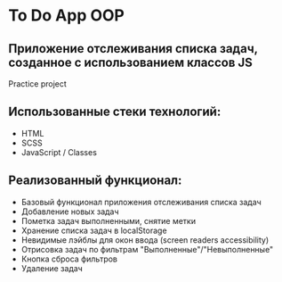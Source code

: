 # To Do App OOP
## Приложение отслеживания списка задач, созданное с использованием классов JS
Practice project

## Использованные стеки технологий:

- HTML
- SCSS
- JavaScript / Classes

## Реализованный функционал:

- Базовый функционал приложения отслеживания списка задач
- Добавление новых задач
- Пометка задач выполненными, снятие метки
- Хранение списка задач в localStorage
- Невидимые лэйблы для окон ввода (screen readers accessibility)
- Отрисовка задач по фильтрам "Выполненные"/"Невыполненные"
- Кнопка сброса фильтров
- Удаление задач